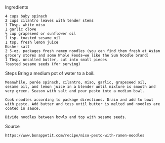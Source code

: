 Ingredients

    4 cups baby spinach
    2 cups cilantro leaves with tender stems
    1 Tbsp. white miso
    1 garlic clove
    ½ cup grapeseed or sunflower oil
    1 tsp. toasted sesame oil
    1 tsp. fresh lemon juice
    Kosher salt
    2 5-oz. packages fresh ramen noodles (you can find them fresh at Asian grocery stores and some Whole Foods—we like the Sun Noodle brand)
    1 Tbsp. unsalted butter, cut into small pieces
    Toasted sesame seeds (for serving)

Steps
    Bring a medium pot of water to a boil.

    Meanwhile, purée spinach, cilantro, miso, garlic, grapeseed oil, sesame oil, and lemon juice in a blender until mixture is smooth and very green. Season with salt and pour pesto into a medium bowl.

    Cook noodles according to package directions. Drain and add to bowl with pesto. Add butter and toss until butter is melted and noodles are coated in sauce.

    Divide noodles between bowls and top with sesame seeds.


Source

    https://www.bonappetit.com/recipe/miso-pesto-with-ramen-noodles
